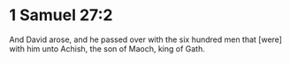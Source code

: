 # 1 Samuel 27:2

And David arose, and he passed over with the six hundred men that [were] with him unto Achish, the son of Maoch, king of Gath.